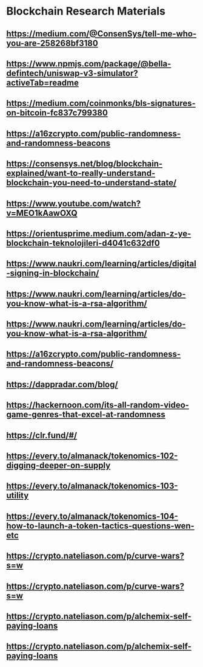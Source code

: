 # Blockchain Research Materials

## https://medium.com/@ConsenSys/tell-me-who-you-are-258268bf3180
## https://www.npmjs.com/package/@bella-defintech/uniswap-v3-simulator?activeTab=readme
## https://medium.com/coinmonks/bls-signatures-on-bitcoin-fc837c799380
## https://a16zcrypto.com/public-randomness-and-randomness-beacons
## https://consensys.net/blog/blockchain-explained/want-to-really-understand-blockchain-you-need-to-understand-state/
## https://www.youtube.com/watch?v=MEO1kAawOXQ
## https://orientusprime.medium.com/adan-z-ye-blockchain-teknolojileri-d4041c632df0
## https://www.naukri.com/learning/articles/digital-signing-in-blockchain/
## https://www.naukri.com/learning/articles/do-you-know-what-is-a-rsa-algorithm/
## https://www.naukri.com/learning/articles/do-you-know-what-is-a-rsa-algorithm/
## https://a16zcrypto.com/public-randomness-and-randomness-beacons/
## https://dappradar.com/blog/
## https://hackernoon.com/its-all-random-video-game-genres-that-excel-at-randomness
## https://clr.fund/#/
## https://every.to/almanack/tokenomics-102-digging-deeper-on-supply
## https://every.to/almanack/tokenomics-103-utility
## https://every.to/almanack/tokenomics-104-how-to-launch-a-token-tactics-questions-wen-etc
## https://crypto.nateliason.com/p/curve-wars?s=w
## https://crypto.nateliason.com/p/curve-wars?s=w
## https://crypto.nateliason.com/p/alchemix-self-paying-loans
## https://crypto.nateliason.com/p/alchemix-self-paying-loans
